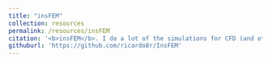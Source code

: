 ```yaml
---
title: "insFEM"
collection: resources
permalink: /resources/insFEM
citation: '<b>insFEM</b>. I do a lot of the simulations for CFD (and others) using this FORTRAN code. It was developed during my PHD with a lot of friends and colleagues. Although it is by no means an easy task to make it run and to find how everything works, anyone is welcome to use it.'
githuburl: 'https://github.com/ricardo8r/InsFEM'
---
```

